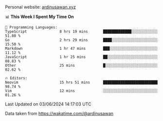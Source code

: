 Personal website: [ardinusawan.xyz](https://ardinusawan.xyz)

<!--START_SECTION:waka-->
📊 **This Week I Spent My Time On** 

```text
💬 Programming Languages: 
TypeScript               8 hrs 19 mins       █████████████░░░░░░░░░░░░   51.80 % 
Go                       2 hrs 29 mins       ████░░░░░░░░░░░░░░░░░░░░░   15.50 % 
Markdown                 1 hr 47 mins        ███░░░░░░░░░░░░░░░░░░░░░░   11.12 % 
JavaScript               1 hr 25 mins        ██░░░░░░░░░░░░░░░░░░░░░░░   08.83 % 
Other                    25 mins             █░░░░░░░░░░░░░░░░░░░░░░░░   02.62 % 

🔥 Editors: 
Neovim                   15 hrs 51 mins      █████████████████████████   98.74 % 
Vim                      12 mins             ░░░░░░░░░░░░░░░░░░░░░░░░░   01.26 % 
```


 Last Updated on 03/06/2024 14:17:03 UTC
<!--END_SECTION:waka-->
Data taken from https://wakatime.com/@ardinusawan
